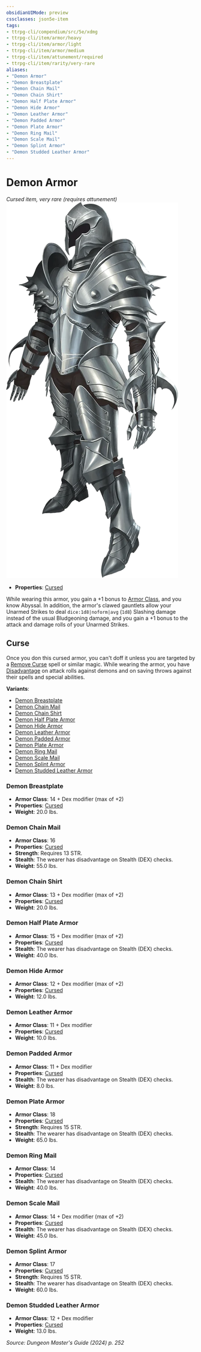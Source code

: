 ```yaml
---
obsidianUIMode: preview
cssclasses: json5e-item
tags:
- ttrpg-cli/compendium/src/5e/xdmg
- ttrpg-cli/item/armor/heavy
- ttrpg-cli/item/armor/light
- ttrpg-cli/item/armor/medium
- ttrpg-cli/item/attunement/required
- ttrpg-cli/item/rarity/very-rare
aliases: 
- "Demon Armor"
- "Demon Breastplate"
- "Demon Chain Mail"
- "Demon Chain Shirt"
- "Demon Half Plate Armor"
- "Demon Hide Armor"
- "Demon Leather Armor"
- "Demon Padded Armor"
- "Demon Plate Armor"
- "Demon Ring Mail"
- "Demon Scale Mail"
- "Demon Splint Armor"
- "Demon Studded Leather Armor"
---
```

# Demon Armor
*Cursed item, very rare (requires attunement)*  
![](3-Compendium/items/img/demon-armor.webp#right)

- **Properties**: [Cursed](3-Compendium/rules/item-properties.md#Cursed%20Items)

While wearing this armor, you gain a +1 bonus to [Armor Class](3-Compendium/rules/variant-rules/armor-class-xphb.md), and you know Abyssal. In addition, the armor's clawed gauntlets allow your Unarmed Strikes to deal `dice:1d8|noform|avg` (`1d8`) Slashing damage instead of the usual Bludgeoning damage, and you gain a +1 bonus to the attack and damage rolls of your Unarmed Strikes.

## Curse

Once you don this cursed armor, you can't doff it unless you are targeted by a [Remove Curse](3-Compendium/spells/remove-curse-xphb.md) spell or similar magic. While wearing the armor, you have [Disadvantage](3-Compendium/rules/variant-rules/disadvantage-xphb.md) on attack rolls against demons and on saving throws against their spells and special abilities.

**Variants**:
- [Demon Breastplate](#Demon%20Breastplate)
- [Demon Chain Mail](#Demon%20Chain%20Mail)
- [Demon Chain Shirt](#Demon%20Chain%20Shirt)
- [Demon Half Plate Armor](#Demon%20Half%20Plate%20Armor)
- [Demon Hide Armor](#Demon%20Hide%20Armor)
- [Demon Leather Armor](#Demon%20Leather%20Armor)
- [Demon Padded Armor](#Demon%20Padded%20Armor)
- [Demon Plate Armor](#Demon%20Plate%20Armor)
- [Demon Ring Mail](#Demon%20Ring%20Mail)
- [Demon Scale Mail](#Demon%20Scale%20Mail)
- [Demon Splint Armor](#Demon%20Splint%20Armor)
- [Demon Studded Leather Armor](#Demon%20Studded%20Leather%20Armor)

### Demon Breastplate

- **Armor Class**: 14 + Dex modifier (max of +2)
- **Properties**: [Cursed](3-Compendium/rules/item-properties.md#Cursed%20Items)
- **Weight**: 20.0 lbs.

### Demon Chain Mail

- **Armor Class**: 16
- **Properties**: [Cursed](3-Compendium/rules/item-properties.md#Cursed%20Items)
- **Strength**: Requires 13 STR.
- **Stealth**: The wearer has disadvantage on Stealth (DEX) checks.
- **Weight**: 55.0 lbs.

### Demon Chain Shirt

- **Armor Class**: 13 + Dex modifier (max of +2)
- **Properties**: [Cursed](3-Compendium/rules/item-properties.md#Cursed%20Items)
- **Weight**: 20.0 lbs.

### Demon Half Plate Armor

- **Armor Class**: 15 + Dex modifier (max of +2)
- **Properties**: [Cursed](3-Compendium/rules/item-properties.md#Cursed%20Items)
- **Stealth**: The wearer has disadvantage on Stealth (DEX) checks.
- **Weight**: 40.0 lbs.

### Demon Hide Armor

- **Armor Class**: 12 + Dex modifier (max of +2)
- **Properties**: [Cursed](3-Compendium/rules/item-properties.md#Cursed%20Items)
- **Weight**: 12.0 lbs.

### Demon Leather Armor

- **Armor Class**: 11 + Dex modifier
- **Properties**: [Cursed](3-Compendium/rules/item-properties.md#Cursed%20Items)
- **Weight**: 10.0 lbs.

### Demon Padded Armor

- **Armor Class**: 11 + Dex modifier
- **Properties**: [Cursed](3-Compendium/rules/item-properties.md#Cursed%20Items)
- **Stealth**: The wearer has disadvantage on Stealth (DEX) checks.
- **Weight**: 8.0 lbs.

### Demon Plate Armor

- **Armor Class**: 18
- **Properties**: [Cursed](3-Compendium/rules/item-properties.md#Cursed%20Items)
- **Strength**: Requires 15 STR.
- **Stealth**: The wearer has disadvantage on Stealth (DEX) checks.
- **Weight**: 65.0 lbs.

### Demon Ring Mail

- **Armor Class**: 14
- **Properties**: [Cursed](3-Compendium/rules/item-properties.md#Cursed%20Items)
- **Stealth**: The wearer has disadvantage on Stealth (DEX) checks.
- **Weight**: 40.0 lbs.

### Demon Scale Mail

- **Armor Class**: 14 + Dex modifier (max of +2)
- **Properties**: [Cursed](3-Compendium/rules/item-properties.md#Cursed%20Items)
- **Stealth**: The wearer has disadvantage on Stealth (DEX) checks.
- **Weight**: 45.0 lbs.

### Demon Splint Armor

- **Armor Class**: 17
- **Properties**: [Cursed](3-Compendium/rules/item-properties.md#Cursed%20Items)
- **Strength**: Requires 15 STR.
- **Stealth**: The wearer has disadvantage on Stealth (DEX) checks.
- **Weight**: 60.0 lbs.

### Demon Studded Leather Armor

- **Armor Class**: 12 + Dex modifier
- **Properties**: [Cursed](3-Compendium/rules/item-properties.md#Cursed%20Items)
- **Weight**: 13.0 lbs.


*Source: Dungeon Master's Guide (2024) p. 252*